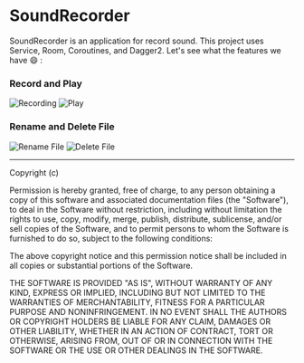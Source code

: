 # SoundRecorder


SoundRecorder is an application for record sound. This project uses Service, Room, Coroutines, and Dagger2.
Let's see what the features we have 😄 :

### Record and Play

![Recording](https://media.giphy.com/media/vIYz0DcCuHUE9x4FVs/giphy.gif)    ![Play](https://media.giphy.com/media/bpUI3QGkCPTQvdnRkR/giphy.gif)

### Rename and Delete File

![Rename File](https://media.giphy.com/media/0Ki0DPDapmlkqwOhPW/giphy.gif)    ![Delete File](https://media.giphy.com/media/HEPNdqn9vKuT8itWkd/giphy.gif)



______________

Copyright (c) <year> <copyright holders>

Permission is hereby granted, free of charge, to any person obtaining a copy
of this software and associated documentation files (the "Software"), to deal
in the Software without restriction, including without limitation the rights
to use, copy, modify, merge, publish, distribute, sublicense, and/or sell
copies of the Software, and to permit persons to whom the Software is
furnished to do so, subject to the following conditions:

The above copyright notice and this permission notice shall be included in all
copies or substantial portions of the Software.

THE SOFTWARE IS PROVIDED "AS IS", WITHOUT WARRANTY OF ANY KIND, EXPRESS OR
IMPLIED, INCLUDING BUT NOT LIMITED TO THE WARRANTIES OF MERCHANTABILITY,
FITNESS FOR A PARTICULAR PURPOSE AND NONINFRINGEMENT. IN NO EVENT SHALL THE
AUTHORS OR COPYRIGHT HOLDERS BE LIABLE FOR ANY CLAIM, DAMAGES OR OTHER
LIABILITY, WHETHER IN AN ACTION OF CONTRACT, TORT OR OTHERWISE, ARISING FROM,
OUT OF OR IN CONNECTION WITH THE SOFTWARE OR THE USE OR OTHER DEALINGS IN THE
SOFTWARE.
  
